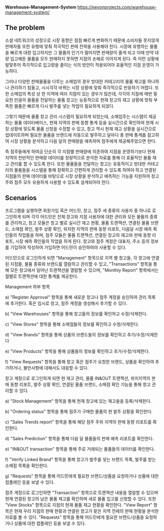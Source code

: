 **Warehouse-Management-System**
https://nevonprojects.com/warehouse-management-system/

**The problem**
---------------------------------------
소셜 네트워크의 성장으로 시장 동향은 점점 빠르게 변화하기 때문에 소비자들 못지않게 판매자들 또한 유행에 맞춰 적극적인 판매 전략을 사용해야 한다. 시장에 유행하는 물품을 빠르게 대량 입고하지만 그 물품의 인기가 떨어지면 판매량이 줄게 되고 이때 만약 대량 입고해둔 물품을 모두 판매하지 못하면 지점의 손해로 이어지게 된다. 즉 이런 상황에 발맞추어 즉각적으로 입고량을 줄이는 식의 방안이 적용되어야 효율적인 지점 운영이 가능하다. 

그러나 다양한 판매물품을 다루는 소매업의 경우 방대한 카테고리의 물품 재고를 하나하나 관리하기 힘들고, 시시각각 바뀌는 시장 상황에 맞춰 즉각적으로 반응하기 어렵다. 또한 소매업의 특성 상 한 지역에 여러 지점이 있는 경우가 많은데, 각각의 지점에 매번 필요한 만큼의 물품을 전달하는 물품 창고는 능동적으로 현재 창고의 재고 상황에 맞춰 부족한 물품은 빠르게 다시 발주를 넣는 작업이 필요하게 되었다.

그렇기 때문에 물품 창고 관리 시스템이 필요하게 되었는데, 소매업주는 시스템이 제공하는 물품 데이터베이스, 현재 지역의 판매 동향 통계 등을 실시간으로 확인하여 현재 시장 상황에 맞도록 물품 신청을 수정할 수 있고, 창고 역시 현재 재고 상황을 실시간으로 업데이트하며 필요한 물품을 브랜드에 자동으로 발주하고 달마다 총 판매 통계를 참고하여 시장 상황을 분석하고 다음 달의 판매량을 예측하여 점주에게 제공해주었으면 한다.

즉 점주들에게 하여금 단순히 각 지점별 판매량에 의존하여 지점을 운영하기보다 현재 지역의 전반적인 판매량 데이터를 정량적으로 분석한 자료를 통해 더 효율적인 물품 재고 관리를 할 수 있도록 한다.
또한 물품들을 전달하는 창고는 유동적이고 방대한 카테고리의 물품들을 시스템을 통해 정확하고 간편하게 관리할 수 있도록 하여야 하고 연결된 지점들의 판매 데이터를 바탕으로 시장 상황을 분석하고 예측하는 기능을 지원하여 창고주와 점주 모두 유용하게 사용할 수 있도록 설계되어야 한다.



**Scenarios**
---------------------------------------

프로그램을 실행하면 회원가입 혹은 어드민, 창고, 점주 세 종류의 사용자 중 하나로 로그인하게 되며 각각 어드민은 전체 창고와 지점 사용자에 대한 관리와 모든 물품의 종류를 관리하고, 창고 모듈은 창고 별로 실시간 재고 현황, 물품 트랜잭션, 연결된 물품 브랜드, 소매점 확인, 발주 상황 확인, 위치한 지역의 판매 동향 리포트, 다음달 시장 예측 확인들의 작업들을 하며, 점주 모듈은 물품 트랜잭션, 연결된 창고의 재고와 판매 동향 리포트, 시장 예측 확인들의 작업을 하게 된다. 창고와 점주 계정은 대표자, 주소 등의 정보를 기입하여 작성하여 가입하면 어드민이 승인하여야 사용할 수 있다.

어드민으로 로그인하게 되면 "Management" 항목으로 지역 별 창고들, 각 창고에 연결된 지점들, 물품 종류와 브랜드를 열람하고 관리할 수 있고, "Transactions" 항목을 통해 모든 창고에서 일어난 트랜잭션을 열람할 수 있으며, "Monthly Report" 항목에서는 월별로 트랜잭션에 대한 통계를 제공한다.



Management 하부 항목

a) "Register Approval" 항목을 통해 새로운 창고나 점주 계정을 승인하여 관리 목록에 추가한다. 혹은 임시로 창고, 점주 계정을 생성해서 추가할 수 있다.

b) "View Warehouses" 항목을 통해 창고들의 정보를 확인하고 수정/삭제한다.

c) "View Stores" 항목을 통해 소매점들의 정보를 확인하고 수정/삭제한다. 

d) "View Brands" 항목을 통해 상품의 브랜드들의 정보를 확인하고 추가/수정/삭제한다

e) "View Products" 항목을 통해 상품들의 정보를 확인하고 추가/수정/삭제한다.

f) "View Requests" 항목을 통해 창고 혹은 점주가 요청한 브랜드, 상품을 확인하여 추가하거나, 불만사항에 대해서도 대응할 수 있다.

 

창고 계정으로 로그인하게 되면 현 재고 관리, 물품 IN&OUT 트랜잭션, 위치지역의 판매 동향 리포트, 발주 상황 확인, 연결된 물품 브랜드, 소매점 확인 기능을 통해 창고 관리할 수 있다.

a)	"Stock Management" 항목을 통해 현재 창고에 있는 재고들을 등록/삭제한다.

b)	"Ordering status" 항목을 통해 점주가 구매한 물품의 현 발주 상황을 확인한다.

c)	"Sales Trends report" 항목을 통해 해당 점주 주위 지역의 판매 동향 리포트를 확인한다.

d)	"Sales Prediction" 항목을 통해 다음 달 물품들의 판매 예측 리포트를 확인한다.

e)	"IN&OUT transaction" 항목을 통해 주로 거래되는 물품들의 데이터를 확인한다. 

f)	"Verify Linked Brand" 항목을 통해 창고가 발주를 넣는 브랜드 목록, 발주를 받는 소매점 목록을 확인한다.

g)	"Requests" 항목을 통해 어드민에게 필요한 브랜드/상품을 요청하거나 상품에 대한 컴플레인 등을 보낼 수 있다.




점주 계정으로 로그인하면 "Transaction" 항목으로 트랜잭션 내용을 열람할 수 있으며 현재 연결된 창고의 남은 물품 재고를 확인하며 새로 물품 입고를 신청할 수 있다. 또한 "View Stocks" 항목으로 지점의 현재 물품 재고 현황을 확인한다. "View Report" 항목은 현재 우리 지점의 판매 현황과 연결된 창고가 맡은 지역 전체의 판매 현황을 분석한 자료를 볼 수 있다. "Requests" 항목을 통해 어드민에게 필요한 브랜드/상품을 요청하거나 상품에 대한 컴플레인 등을 보낼 수 있다.







